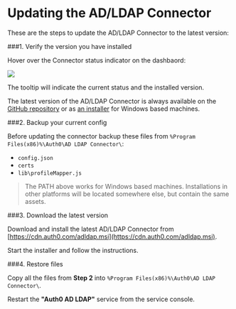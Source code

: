 # Updating the AD/LDAP Connector

These are the steps to update the AD/LDAP Connector to the latest version:

###1. Verify the version you have installed

Hover over the Connector status indicator on the dashbaord:

![](img/adldap-connector-version.png)

The tooltip will indicate the current status and the installed version.

The latest version of the AD/LDAP Connector is always available on the [GitHub repository](https://github.com/auth0/ad-ldap-connector/commits/master) or as [an installer](https://cdn.auth0.com/adldap.msi) for Windows based machines. 

###2. Backup your current config

Before updating the connector backup these files from `%Program Files(x86)%\Auth0\AD LDAP Connector\`:
  -  `config.json`
  -  `certs`
  -  `lib\profileMapper.js`

> The PATH above works for Windows based machines. Installations in other platforms will be located somewhere else, but contain the same assets. 

###3. Download the latest version

Download and install the latest AD/LDAP Connector from [https://cdn.auth0.com/adldap.msi](https://cdn.auth0.com/adldap.msi).

Start the installer and follow the instructions.

###4. Restore files

Copy all the files from __Step 2__ into `%Program Files(x86)%\Auth0\AD LDAP Connector\`.

Restart the **"Auth0 AD LDAP"** service from the service console.
